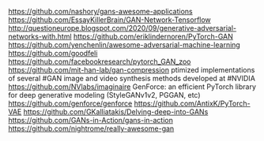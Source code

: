 

<!--
 * @version:
 * @Author:  StevenJokess https://github.com/StevenJokess
 * @Date: 2020-10-17 16:42:28
 * @LastEditors:  StevenJokess https://github.com/StevenJokess
 * @LastEditTime: 2020-11-27 17:11:37
 * @Description:
 * @TODO::
 * @Reference:
-->
https://github.com/nashory/gans-awesome-applications
https://github.com/EssayKillerBrain/GAN-Network-Tensorflow
http://questioneurope.blogspot.com/2020/09/generative-adversarial-networks-with.html
https://github.com/eriklindernoren/PyTorch-GAN
https://github.com/yenchenlin/awesome-adversarial-machine-learning
https://github.com/goodfeli
https://github.com/facebookresearch/pytorch_GAN_zoo
https://github.com/mit-han-lab/gan-compression
ptimized implementations of several #GAN image and video synthesis methods developed at #NVIDIA https://github.com/NVlabs/imaginaire
GenForce: an efficient PyTorch library for deep generative modeling (StyleGANv1v2, PGGAN, etc) https://github.com/genforce/genforce
https://github.com/AntixK/PyTorch-VAE
https://github.com/GKalliatakis/Delving-deep-into-GANs
https://github.com/GANs-in-Action/gans-in-action
https://github.com/nightrome/really-awesome-gan
